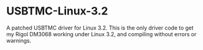 USBTMC-Linux-3.2
================

A patched USBTMC driver for Linux 3.2. This is the only driver code to get my Rigol DM3068 working under Linux 3.2, and compiling without errors or warnings.
